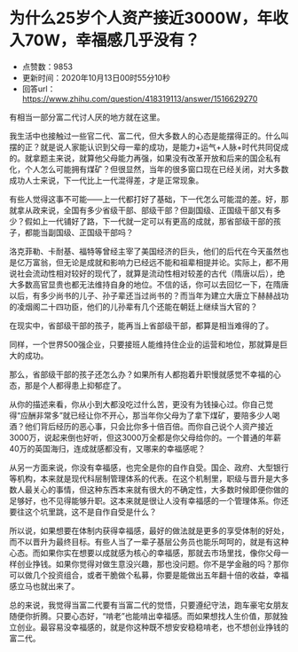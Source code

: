 # 为什么25岁个人资产接近3000W，年收入70W，幸福感几乎没有？
- 点赞数：9853
- 更新时间：2020年10月13日00时55分10秒
- 回答url：https://www.zhihu.com/question/418319113/answer/1516629270
<body>
 <p data-pid="ZCLEp0GA">有相当一部分富二代讨人厌的地方就在这里。</p>
 <p data-pid="1F5J0UeI">我生活中也接触过一些官二代、富二代，但大多数人的心态是能摆得正的。什么叫摆的正？就是说人家能认识到父母一辈的成功，是能力+运气+人脉+时代共同促成的。就拿题主来说，就算他父母能力再强，如果没有改革开放和后来的国企私有化，个人怎么可能拥有煤矿？但很显然，当年的很多窗口现在已经关闭，对大多数成功人士来说，下一代比上一代混得差，才是正常现象。</p>
 <p data-pid="P6FO25qz">有些人觉得这事不可能——上一代都打好了基础，下一代怎么可能混的差。好，那就拿从政来说，全国有多少省级干部、部级干部？但副国级、正国级干部又有多少？假如上一代铺好了路，下一代就一定可以有更高的成就，那省部级干部的孩子，都能当副国级、正国级干部吗？</p>
 <p data-pid="kU-xRkrA">洛克菲勒、卡耐基、福特等曾经主宰了美国经济的巨头，他们的后代在今天虽然也是亿万富翁，但无论是成就和影响力已经远不能和祖辈相提并论。实际上，都不用说社会流动性相对较好的现代了，就算是流动性相对较差的古代（隋唐以后），绝大多数高官显贵也都无法维持自身的地位。不信的话，你可以去回忆一下，在隋唐以后，有多少尚书的儿子、孙子辈还当过尚书的？而当年为建立大唐立下赫赫战功的凌烟阁二十四功臣，他们的儿孙辈有几个还能在朝廷上继续当大官的？</p>
 <p data-pid="DmF7W-wB">在现实中，省部级干部的孩子，能再当上省部级干部，都算是相当难得的了。</p>
 <p data-pid="zBojm7CO">同样，一个世界500强企业，只要接班人能维持住企业的运营和地位，那就算是巨大的成功。</p>
 <p data-pid="aADKgTM8">那么，省部级干部的孩子还怎么办？如果所有人都抱着升职慢就感觉不幸福的心态，那是个人都得患上抑郁症了。</p>
 <p data-pid="8hNb7EiN">从你的描述来看，你从小到大都没吃过什么苦，更没有为钱操心过。你自己觉得“应酬非常多”就已经让你不开心，那当年你父母为了拿下煤矿，要陪多少人喝酒？他们背后经历的恶心事，只会比你多十倍百倍。而你自己说个人资产接近3000万，说起来倒也好听，但这3000万全都是你父母给你的。一个普通的年薪40万的英国海归，连成就感都没有，又哪来的幸福感呢？</p>
 <p data-pid="zSn0AoFH">从另一方面来说，你没有幸福感，也完全是你的自作自受。国企、政府、大型银行等机构，本来就是现代科层制管理体系的代表。在这个机制里，职级与晋升是大多数人最关心的事情，但这种东西本来就有很大的不确定性，大多数时候即便你做的足够好，也不见得能够升职。这本来就是很让人没有幸福感的一个管理体系。你还要往这个坑里跳，这不是自作自受是什么？</p>
 <p data-pid="k6e4AHZr">所以说，如果想要在体制内获得幸福感，最好的做法就是更多的享受体制的好处，而不以晋升为最终目标。有些人当了一辈子基层公务员也能乐呵呵的，就是有这种心态。而如果你实在想要以成就感为核心的幸福感，那就去市场里找，像你父母一样创业挣钱。如果你觉得对做生意没兴趣，那也没问题。你不是学金融的吗？那你可以做几个投资组合，或者干脆做个私募，你要是能做出五年翻十倍的收益，幸福感立马也就出来了。</p>
 <p data-pid="41Rzh76N">总的来说，我觉得当富二代要有当富二代的觉悟，只要遵纪守法，跑车豪宅女朋友随便你折腾。只要心态好，“啃老”也能啃出幸福感。而如果想找人生价值，那就独立创业。最容易没幸福感的，就是你这种既不想安安稳稳啃老，也不想创业挣钱的富二代。</p>
 <p></p>
 <p></p>
</body>